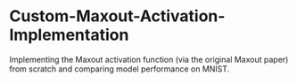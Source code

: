# Custom-Maxout-Activation-Implementation
Implementing the Maxout activation function (via the original Maxout paper) from scratch and comparing model performance on MNIST.
